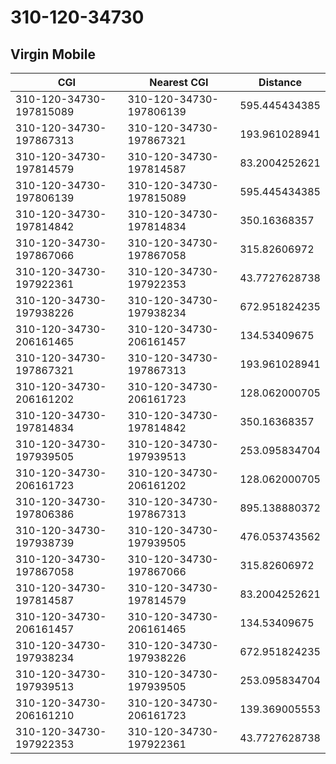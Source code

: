 # 310-120-34730
## Virgin Mobile


| CGI | Nearest CGI | Distance |
|-----|-------------|----------|
| 310-120-34730-197815089 | 310-120-34730-197806139 | 595.445434385 |
| 310-120-34730-197867313 | 310-120-34730-197867321 | 193.961028941 |
| 310-120-34730-197814579 | 310-120-34730-197814587 | 83.2004252621 |
| 310-120-34730-197806139 | 310-120-34730-197815089 | 595.445434385 |
| 310-120-34730-197814842 | 310-120-34730-197814834 | 350.16368357 |
| 310-120-34730-197867066 | 310-120-34730-197867058 | 315.82606972 |
| 310-120-34730-197922361 | 310-120-34730-197922353 | 43.7727628738 |
| 310-120-34730-197938226 | 310-120-34730-197938234 | 672.951824235 |
| 310-120-34730-206161465 | 310-120-34730-206161457 | 134.53409675 |
| 310-120-34730-197867321 | 310-120-34730-197867313 | 193.961028941 |
| 310-120-34730-206161202 | 310-120-34730-206161723 | 128.062000705 |
| 310-120-34730-197814834 | 310-120-34730-197814842 | 350.16368357 |
| 310-120-34730-197939505 | 310-120-34730-197939513 | 253.095834704 |
| 310-120-34730-206161723 | 310-120-34730-206161202 | 128.062000705 |
| 310-120-34730-197806386 | 310-120-34730-197867313 | 895.138880372 |
| 310-120-34730-197938739 | 310-120-34730-197939505 | 476.053743562 |
| 310-120-34730-197867058 | 310-120-34730-197867066 | 315.82606972 |
| 310-120-34730-197814587 | 310-120-34730-197814579 | 83.2004252621 |
| 310-120-34730-206161457 | 310-120-34730-206161465 | 134.53409675 |
| 310-120-34730-197938234 | 310-120-34730-197938226 | 672.951824235 |
| 310-120-34730-197939513 | 310-120-34730-197939505 | 253.095834704 |
| 310-120-34730-206161210 | 310-120-34730-206161723 | 139.369005553 |
| 310-120-34730-197922353 | 310-120-34730-197922361 | 43.7727628738 |
